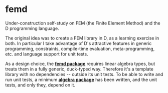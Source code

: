 # femd
Under-construction self-study on
FEM (the Finite Element Method)
and the D programming language.

The original idea was to create a FEM library in D,
as a learning exercise in both.
In particular I take advantage of D's attractive features
in generic programming, constraints, compile-time evaluation, meta-programming, etc.
and language support for unit tests.

As a design choice, the [**femd package**](/src/femd/) requires linear algebra types,
but treats them in a fully generic, duck-typed way.
Therefore it's a template library with no dependencies
-- outside its unit tests.
To be able to write and run unit tests,
a minimum [**algebra package**](/src/algebra/) has been written,
and the unit tests, and only they, depend on it.
